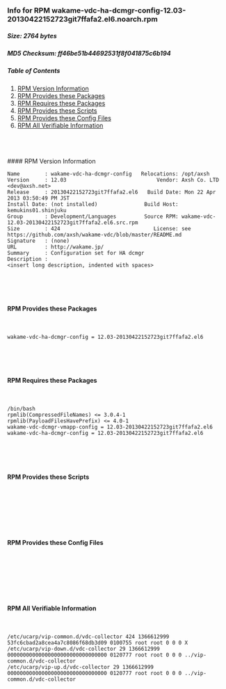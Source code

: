 ### Info for RPM wakame-vdc-ha-dcmgr-config-12.03-20130422152723git7ffafa2.el6.noarch.rpm  
##### Size: 2764 bytes  
##### MD5 Checksum: ff46be51b44692531f8f041875c6b194  
##### Table of Contents  
1. [RPM Version Information](#version)  
2. [RPM Provides these Packages ](#provides)  
3. [RPM Requires these Packages](#requires)  
4. [RPM Provides these Scripts](#scripts)  
5. [RPM Provides these Config Files](#config)  
6. [RPM All Verifiable Information](#verifiable)  
&nbsp;  
&nbsp;  
&nbsp;  
<a name="version" />
#### RPM Version Information  
&nbsp;  

```  
Name        : wakame-vdc-ha-dcmgr-config   Relocations: /opt/axsh 
Version     : 12.03                             Vendor: Axsh Co. LTD <dev@axsh.net>
Release     : 20130422152723git7ffafa2.el6   Build Date: Mon 22 Apr 2013 03:50:49 PM JST
Install Date: (not installed)               Build Host: kemukins01.shinjuku
Group       : Development/Languages         Source RPM: wakame-vdc-12.03-20130422152723git7ffafa2.el6.src.rpm
Size        : 424                              License: see https://github.com/axsh/wakame-vdc/blob/master/README.md
Signature   : (none)
URL         : http://wakame.jp/
Summary     : Configuration set for HA dcmgr
Description :
<insert long description, indented with spaces>
```  

&nbsp;  
&nbsp;  
&nbsp;  
<a name="provides" />
#### RPM Provides these Packages  
&nbsp;  

```  
wakame-vdc-ha-dcmgr-config = 12.03-20130422152723git7ffafa2.el6
```  

&nbsp;  
&nbsp;  
&nbsp;  
<a name="requires" />
#### RPM Requires these Packages  
&nbsp;  

```  
/bin/bash  
rpmlib(CompressedFileNames) <= 3.0.4-1
rpmlib(PayloadFilesHavePrefix) <= 4.0-1
wakame-vdc-dcmgr-vmapp-config = 12.03-20130422152723git7ffafa2.el6
wakame-vdc-ha-dcmgr-config = 12.03-20130422152723git7ffafa2.el6
```  

&nbsp;  
&nbsp;  
&nbsp;  
<a name="scripts" />
#### RPM Provides these Scripts  
&nbsp;  

```  
```  

&nbsp;  
&nbsp;  
&nbsp;  
<a name="config" />
#### RPM Provides these Config Files  
&nbsp;  

```  
```  

&nbsp;  
&nbsp;  
&nbsp;  
<a name="verifiable" />
#### RPM All Verifiable Information  
&nbsp;  

```  
/etc/ucarp/vip-common.d/vdc-collector 424 1366612999 53fc6cbad2a8cea4a7c8086f68db3d09 0100755 root root 0 0 0 X
/etc/ucarp/vip-down.d/vdc-collector 29 1366612999 00000000000000000000000000000000 0120777 root root 0 0 0 ../vip-common.d/vdc-collector
/etc/ucarp/vip-up.d/vdc-collector 29 1366612999 00000000000000000000000000000000 0120777 root root 0 0 0 ../vip-common.d/vdc-collector
```  

&nbsp;  
